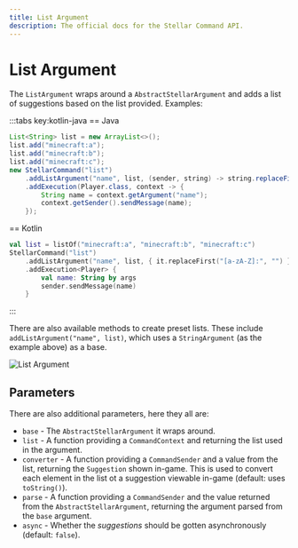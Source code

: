 ```yaml
---
title: List Argument
description: The official docs for the Stellar Command API.
---
```


# List Argument

The `ListArgument` wraps around a `AbstractStellarArgument` and adds a list of suggestions based on the list provided. Examples:

:::tabs key:kotlin-java
== Java
```Java
List<String> list = new ArrayList<>();
list.add("minecraft:a");
list.add("minecraft:b");
list.add("minecraft:c");
new StellarCommand("list")
    .addListArgument("name", list, (sender, string) -> string.replaceFirst("[a-zA-Z]:", ""))
    .addExecution(Player.class, context -> {
        String name = context.getArgument("name");
        context.getSender().sendMessage(name);
    });
```
== Kotlin
```Kotlin
val list = listOf("minecraft:a", "minecraft:b", "minecraft:c")
StellarCommand("list")
    .addListArgument("name", list, { it.replaceFirst("[a-zA-Z]:", "") })
    .addExecution<Player> {
        val name: String by args
        sender.sendMessage(name)
    }
```
:::

There are also available methods to create preset lists. These include `addListArgument("name", list)`, which uses a `StringArgument` (as the example above) as a base.

![List Argument](https://cdn.lutto.dev/stellar/gifs/list/list.gif)

## Parameters

There are also additional parameters, here they all are:

* `base` - The `AbstractStellarArgument` it wraps around.
* `list` - A function providing a `CommandContext` and returning the list used in the argument.
* `converter` - A function providing a `CommandSender` and a value from the list, returning the `Suggestion` shown in-game. This is used to convert each element in the list ot a suggestion viewable in-game (default: uses `toString()`).
* `parse` - A function providing a `CommandSender` and the value returned from the `AbstractStellarArgument`, returning the argument parsed from the `base` argument.
* `async` - Whether the _suggestions_ should be gotten asynchronously (default: `false`).